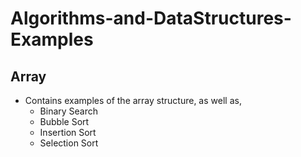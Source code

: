 # Algorithms-and-DataStructures-Examples

## Array
  - Contains examples of the array structure, as well as,
    - Binary Search
    - Bubble Sort
    - Insertion Sort
    - Selection Sort
